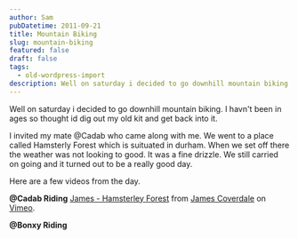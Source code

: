 ```yaml
---
author: Sam
pubDatetime: 2011-09-21
title: Mountain Biking
slug: mountain-biking
featured: false
draft: false
tags:
  - old-wordpress-import
description: Well on saturday i decided to go downhill mountain biking I havnt been in ages so thought id dig out my old kit and get back into it
---
```


Well on saturday i decided to go downhill mountain biking. I havn't been in ages so thought id dig out my old kit and get back into it. 

I invited my mate @Cadab who came along with me. We went to a place called Hamsterly Forest which is suituated in durham. When we set off there the weather was not looking to good. It was a fine drizzle. We still carried on going and it turned out to be a really good day.

Here are a few videos from the day.

**@Cadab Riding**
[James - Hamsterley Forest](/29211871) from [James Coverdale](/cadab) on [Vimeo](/).

**@Bonxy Riding**